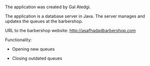 The application was created by Gal Atedgi.

The application is a database server in Java. The server manages and updates the queues at the barbershop.

URL to the barbershop website: http://asafhadadbarbershop.com 

Functionality:

* Opening new queues

* Closing outdated queues
